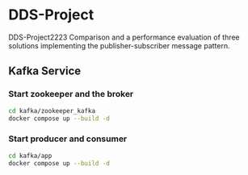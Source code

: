 # DDS-Project
 DDS-Project2223
Comparison and a performance evaluation of three solutions implementing the publisher-subscriber message pattern.
## Kafka Service
### Start zookeeper and the broker

```bash
cd kafka/zookeeper_kafka
docker compose up --build -d
```

### Start producer and consumer

```bash
cd kafka/app
docker compose up --build -d
```
